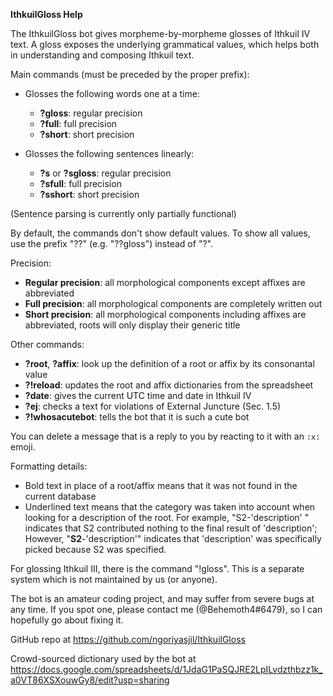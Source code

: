 **IthkuilGloss Help**

The IthkuilGloss bot gives morpheme-by-morpheme glosses of Ithkuil IV text. A gloss exposes the underlying grammatical values, which helps both in understanding and composing Ithkuil text.

Main commands (must be preceded by the proper prefix):
- Glosses the following words one at a time:
   - **?gloss**: regular precision
   - **?full**: full precision
   - **?short**: short precision
   
- Glosses the following sentences linearly:
   - **?s** or **?sgloss**: regular precision
   - **?sfull**: full precision
   - **?sshort**: short precision

(Sentence parsing is currently only partially functional)

By default, the commands don't show default values. To show all values, use the prefix "??" (e.g. "??gloss") instead of "?".

Precision:
  - __Regular precision__: all morphological components except affixes are abbreviated
  - __Full precision__: all morphological components are completely written out
  - __Short precision__: all morphological components including affixes are abbreviated, roots will only display their generic title

Other commands:
  - **?root**, **?affix**: look up the definition of a root or affix by its consonantal value
  - **?!reload**: updates the root and affix dictionaries from the spreadsheet
  - **?date**: gives the current UTC time and date in Ithkuil IV
  - **?ej**: checks a text for violations of External Juncture (Sec. 1.5)
  - **?!whosacutebot**: tells the bot that it is such a cute bot
    
You can delete a message that is a reply to you by reacting to it with an ``:x:`` emoji.

Formatting details:
  - Bold text in place of a root/affix means that it was not found in the current database
  - Underlined text means that the category was taken into account when looking for a description of the root.
   For example, "S2-'description' " indicates that S2 contributed nothing to the final result of 'description'; However, "__S2__-'description'" indicates that 'description' was specifically picked because S2 was specified.

For glossing Ithkuil III, there is the command "!gloss". This is a separate system which is not maintained by us (or anyone).

The bot is an amateur coding project, and may suffer from severe bugs at any time. If you spot one, please contact me (@Behemoth4#6479), so I can hopefully go about fixing it.

GitHub repo at https://github.com/ngoriyasjil/IthkuilGloss

Crowd-sourced dictionary used by the bot at https://docs.google.com/spreadsheets/d/1JdaG1PaSQJRE2LpILvdzthbzz1k_a0VT86XSXouwGy8/edit?usp=sharing
